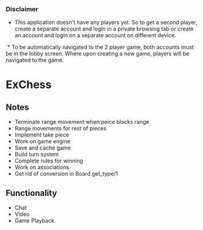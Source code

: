 ### Disclaimer

  * This application doesn't have any players yet. So to get a second
    player, create a separate account and login in a private browsing tab
    or create an account and login on a separate account on different
    device.

 `* To be automatically navigated to the 2 player game, both accounts
    must be in the lobby screen. Where upon creating a new game, players
    will be navigated to the game.
   
# ExChess

## Notes

  * Terminate range movement when peice blocks range
  * Range movements for rest of pieces
  * Implement take piece
  * Work on game engine
  * Save and cache game
  * Build turn system
  * Complete rules for winning
  * Work on associations
  * Get rid of conversion in Board.get_type/1

## Functionality


  * Chat
  * Video
  * Game Playback
